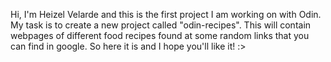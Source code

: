 Hi, I'm Heizel Velarde and this is the first project I am working on with Odin. My task is to create a new project called "odin-recipes". This will contain webpages of different food recipes found at some random links that you can find in google. So here it is and I hope you'll like it! :>